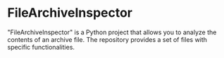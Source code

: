 # FileArchiveInspector
"FileArchiveInspector" is a Python project that allows you to analyze the contents of an archive file. The repository provides a set of files with specific functionalities.
